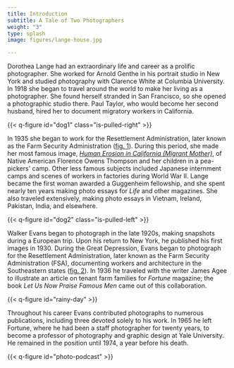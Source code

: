 ```yaml
---
title: Introduction
subtitle: A Tale of Two Photographers
weight: "3"
type: splash
image: figures/lange-house.jpg

---
```

Dorothea Lange had an extraordinary life and career as a prolific photographer. She worked for Arnold Genthe in his portrait studio in New York and studied photography with Clarence White at Columbia University. In 1918 she began to travel around the world to make her living as a photographer. She found herself stranded in San Francisco, so she opened a photographic studio there. Paul Taylor, who would become her second husband, hired her to document migratory workers in California.

{{< q-figure id="dog1" class="is-pulled-right" >}}

In 1935 she began to work for the Resettlement Administration, later known as the Farm Security Administration ([fig. 1](#dog1)). During this period, she made her most famous image, [_Human Erosion in California (Migrant Mother)_](/catalogue/1/), of Native American Florence Owens Thompson and her children in a pea-pickers' camp. Other less famous subjects included Japanese internment camps and scenes of workers in factories during World War II. Lange became the first woman awarded a Guggenheim fellowship, and she spent nearly ten years making photo essays for _Life_ and other magazines. She also traveled extensively, making photo essays in Vietnam, Ireland, Pakistan, India, and elsewhere.

{{< q-figure id="dog2" class="is-pulled-left" >}}

Walker Evans began to photograph in the late 1920s, making snapshots during a European trip. Upon his return to New York, he published his first images in 1930. During the Great Depression, Evans began to photograph for the Resettlement Administration, later known as the Farm Security Administration (FSA), documenting workers and architecture in the Southeastern states ([fig. 2](#dog2)). In 1936 he traveled with the writer James Agee to illustrate an article on tenant farm families for _Fortune_ magazine; the book _Let Us Now Praise Famous Men_ came out of this collaboration.

{{< q-figure id="rainy-day" >}}

Throughout his career Evans contributed photographs to numerous publications, including three devoted solely to his work. In 1965 he left Fortune, where he had been a staff photographer for twenty years, to become a professor of photography and graphic design at Yale University. He remained in the position until 1974, a year before his death.

{{< q-figure id="photo-podcast" >}}